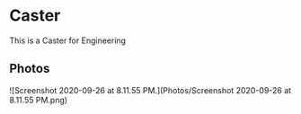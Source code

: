 # Caster
This is a Caster for Engineering 
## Photos
![Screenshot 2020-09-26 at 8.11.55 PM.](Photos/Screenshot 2020-09-26 at 8.11.55 PM.png)

